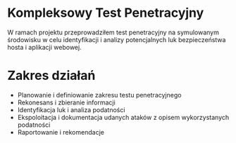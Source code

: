 # Kompleksowy Test Penetracyjny

W ramach projektu przeprowadziłem test penetracyjny na symulowanym środowisku w celu identyfikacji i analizy potencjalnych luk bezpieczeństwa hosta i aplikacji webowej.

# Zakres działań
- Planowanie i definiowanie zakresu testu penetracyjnego
- Rekonesans i zbieranie informacji
- Identyfikacja luk i analiza podatności
- Ekspoloitacja i dokumentacja udanych ataków z opisem wykorzystanych podatności
- Raportowanie i rekomendacje
